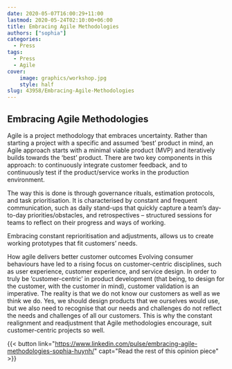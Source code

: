 ```yaml
---
date: 2020-05-07T16:00:29+11:00
lastmod: 2020-05-24T02:10:00+06:00
title: Embracing Agile Methodologies
authors: ["sophia"]
categories:
  - Press
tags:
  - Press
  - Agile
cover:
    image: graphics/workshop.jpg
    style: half
slug: 43958/Embracing-Agile-Methodologies
---
```


## Embracing Agile Methodologies

Agile is a project methodology that embraces uncertainty. Rather than starting a project with a specific and assumed ‘best’ product in mind, an Agile approach starts with a minimal viable product (MVP) and iteratively builds towards the ‘best’ product. There are two key components in this approach: to continuously integrate customer feedback, and to continuously test if the product/service works in the production environment.

The way this is done is through governance rituals, estimation protocols, and task prioritisation. It is characterised by constant and frequent communication, such as daily stand-ups that quickly capture a team’s day-to-day priorities/obstacles, and retrospectives – structured sessions for teams to reflect on their progress and ways of working.

Embracing constant reprioritisation and adjustments, allows us to create working prototypes that fit customers’ needs.



How agile delivers better customer outcomes
Evolving consumer behaviours have led to a rising focus on customer-centric disciplines, such as user experience, customer experience, and service design. In order to truly be ‘customer-centric’ in product development (that being, to design for the customer, with the customer in mind), customer validation is an imperative. The reality is that we do not know our customers as well as we think we do. Yes, we should design products that we ourselves would use, but we also need to recognise that our needs and challenges do not reflect the needs and challenges of all our customers. This is why the constant realignment and readjustment that Agile methodologies encourage, suit customer-centric projects so well.

{{< button link="https://www.linkedin.com/pulse/embracing-agile-methodologies-sophia-huynh/" capt="Read the rest of this opinion piece" >}}
